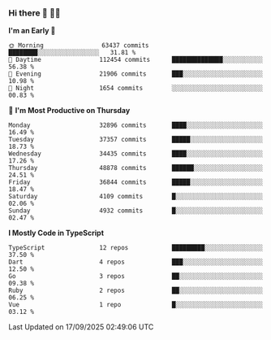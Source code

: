 ### Hi there 👋 🧑‍💻



<!--START_SECTION:waka-->
**I'm an Early 🐤** 

```text
🌞 Morning                63437 commits       ████████░░░░░░░░░░░░░░░░░   31.81 % 
🌆 Daytime                112454 commits      ██████████████░░░░░░░░░░░   56.38 % 
🌃 Evening                21906 commits       ███░░░░░░░░░░░░░░░░░░░░░░   10.98 % 
🌙 Night                  1654 commits        ░░░░░░░░░░░░░░░░░░░░░░░░░   00.83 % 
```
📅 **I'm Most Productive on Thursday** 

```text
Monday                   32896 commits       ████░░░░░░░░░░░░░░░░░░░░░   16.49 % 
Tuesday                  37357 commits       █████░░░░░░░░░░░░░░░░░░░░   18.73 % 
Wednesday                34435 commits       ████░░░░░░░░░░░░░░░░░░░░░   17.26 % 
Thursday                 48878 commits       ██████░░░░░░░░░░░░░░░░░░░   24.51 % 
Friday                   36844 commits       █████░░░░░░░░░░░░░░░░░░░░   18.47 % 
Saturday                 4109 commits        █░░░░░░░░░░░░░░░░░░░░░░░░   02.06 % 
Sunday                   4932 commits        █░░░░░░░░░░░░░░░░░░░░░░░░   02.47 % 
```


**I Mostly Code in TypeScript** 

```text
TypeScript               12 repos            █████████░░░░░░░░░░░░░░░░   37.50 % 
Dart                     4 repos             ███░░░░░░░░░░░░░░░░░░░░░░   12.50 % 
Go                       3 repos             ██░░░░░░░░░░░░░░░░░░░░░░░   09.38 % 
Ruby                     2 repos             ██░░░░░░░░░░░░░░░░░░░░░░░   06.25 % 
Vue                      1 repo              █░░░░░░░░░░░░░░░░░░░░░░░░   03.12 % 
```




 Last Updated on 17/09/2025 02:49:06 UTC
<!--END_SECTION:waka-->


